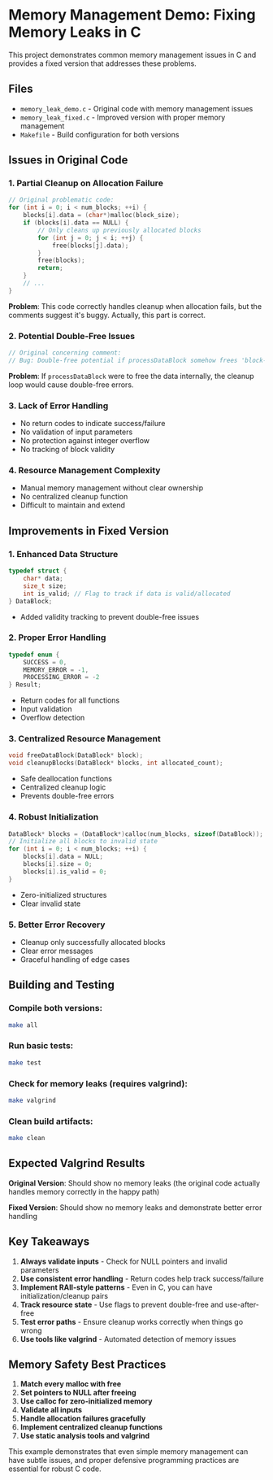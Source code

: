 # Memory Management Demo: Fixing Memory Leaks in C

This project demonstrates common memory management issues in C and provides a fixed version that addresses these problems.

## Files

- `memory_leak_demo.c` - Original code with memory management issues
- `memory_leak_fixed.c` - Improved version with proper memory management
- `Makefile` - Build configuration for both versions

## Issues in Original Code

### 1. **Partial Cleanup on Allocation Failure**
```c
// Original problematic code:
for (int i = 0; i < num_blocks; ++i) {
    blocks[i].data = (char*)malloc(block_size);
    if (blocks[i].data == NULL) {
        // Only cleans up previously allocated blocks
        for (int j = 0; j < i; ++j) {
            free(blocks[j].data);
        }
        free(blocks);
        return;
    }
    // ...
}
```
**Problem**: This code correctly handles cleanup when allocation fails, but the comments suggest it's buggy. Actually, this part is correct.

### 2. **Potential Double-Free Issues**
```c
// Original concerning comment:
// Bug: Double-free potential if processDataBlock somehow frees 'block->data'
```
**Problem**: If `processDataBlock` were to free the data internally, the cleanup loop would cause double-free errors.

### 3. **Lack of Error Handling**
- No return codes to indicate success/failure
- No validation of input parameters
- No protection against integer overflow
- No tracking of block validity

### 4. **Resource Management Complexity**
- Manual memory management without clear ownership
- No centralized cleanup function
- Difficult to maintain and extend

## Improvements in Fixed Version

### 1. **Enhanced Data Structure**
```c
typedef struct {
    char* data;
    size_t size;
    int is_valid; // Flag to track if data is valid/allocated
} DataBlock;
```
- Added validity tracking to prevent double-free issues

### 2. **Proper Error Handling**
```c
typedef enum {
    SUCCESS = 0,
    MEMORY_ERROR = -1,
    PROCESSING_ERROR = -2
} Result;
```
- Return codes for all functions
- Input validation
- Overflow detection

### 3. **Centralized Resource Management**
```c
void freeDataBlock(DataBlock* block);
void cleanupBlocks(DataBlock* blocks, int allocated_count);
```
- Safe deallocation functions
- Centralized cleanup logic
- Prevents double-free errors

### 4. **Robust Initialization**
```c
DataBlock* blocks = (DataBlock*)calloc(num_blocks, sizeof(DataBlock));
// Initialize all blocks to invalid state
for (int i = 0; i < num_blocks; ++i) {
    blocks[i].data = NULL;
    blocks[i].size = 0;
    blocks[i].is_valid = 0;
}
```
- Zero-initialized structures
- Clear invalid state

### 5. **Better Error Recovery**
- Cleanup only successfully allocated blocks
- Clear error messages
- Graceful handling of edge cases

## Building and Testing

### Compile both versions:
```bash
make all
```

### Run basic tests:
```bash
make test
```

### Check for memory leaks (requires valgrind):
```bash
make valgrind
```

### Clean build artifacts:
```bash
make clean
```

## Expected Valgrind Results

**Original Version**: Should show no memory leaks (the original code actually handles memory correctly in the happy path)

**Fixed Version**: Should show no memory leaks and demonstrate better error handling

## Key Takeaways

1. **Always validate inputs** - Check for NULL pointers and invalid parameters
2. **Use consistent error handling** - Return codes help track success/failure
3. **Implement RAII-style patterns** - Even in C, you can have initialization/cleanup pairs
4. **Track resource state** - Use flags to prevent double-free and use-after-free
5. **Test error paths** - Ensure cleanup works correctly when things go wrong
6. **Use tools like valgrind** - Automated detection of memory issues

## Memory Safety Best Practices

1. **Match every malloc with free**
2. **Set pointers to NULL after freeing**
3. **Use calloc for zero-initialized memory**
4. **Validate all inputs**
5. **Handle allocation failures gracefully**
6. **Implement centralized cleanup functions**
7. **Use static analysis tools and valgrind**

This example demonstrates that even simple memory management can have subtle issues, and proper defensive programming practices are essential for robust C code.